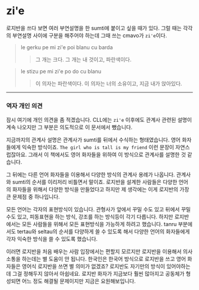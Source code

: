 # zi'e

로지반을 쓰다 보면 여러 부연설명을 한 sumti에 붙이고 싶을 때가 있다. 그럴 때는 각각의 부연설명 사이에 구분을 해주어야 하는데 그때 쓰는 cmavo가 `zi'e`이다.

> le gerku pe mi zi'e poi blanu cu barda
>> 그 개는 크다. 그 개는 내 것이고, 파란색이다.

> le stizu pe mi zi'e po do cu blanu
>> 이 의자는 파란색이다. 이 의자는 너의 소유이고, 지금 내가 앉아있다.

---

### 역자 개인 의견

잠시 여기에 개인 의견을 좀 적겠습니다. CLL에는 `zi'e` 이후에도 관계사 관련된 설명이 계속 나오지만 그 부분은 의도적으로 이 문서에서 뺐습니다.

지금까지의 관계사 설명은 관계사가 sumti를 뒤에서 수식하는 형태였습니다. 영어 화자들에게 익숙한 방식이죠. `The girl who is tall is my friend` 이런 문장이 자연스럽잖아요. 그래서 이 책에서도 영어 화자들을 위하여 이 방식으로 관계사를 설명한 것 같습니다.

그 뒤에는 다른 언어 화자들을 이용해서 다양한 방식의 관계사 용례가 나옵니다. 관계사와 sumti의 순서를 이리저리 비틀면서 말이죠. 로지반을 설계한 사람들은 다양한 언어의 화자들을 위해서 다양한 방식을 만들었다고 하지만 제 생각에는 이게 로지반의 가장 큰 문제점 중 하나입니다.

모든 언어는 각자의 표현방식이 있습니다. 관형사가 앞에서 꾸밀 수도 있고 뒤에서 꾸밀 수도 있고, 피동표현을 하는 방식, 강조를 하는 방식등이 각기 다릅니다. 하지만 로지반에서는 모든 사람들을 위해서 모든 표현방식을 가능하게 하려고 했습니다. tanru 부분에서도 tertau와 seltau의 순서를 다양하게 쓸 수 있도록 해서 다양한 언어의 화자들에게 각자 익숙한 방식을 쓸 수 있도록 했습니다.

이러면 로지반을 처음 배우는 사람 입장에서는 편할지 모르지만 로지반을 이용해서 의사소통을 하는데는 별 도움이 안 됩니다. 한국인은 한국어 방식으로 로지반을 쓰고 영어 화자들은 영어식 로지반을 쓰면 별 의미가 없겠죠? 로지반도 자기만의 방식이 있어야하는데 그걸 정해두지 않아서 아쉽네요. 로지반 화자가 지금보다 훨씬 많아지고 공동체가 형성되면 어느 정도 해결될 문제이지만 지금은 요원해보입니다.